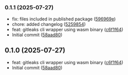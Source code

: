 ## <small>0.1.1 (2025-07-27)</small>

- fix: files included in published package ([596969e](https://github.com/0xts/gitleaks-cli/commit/596969e))
- chore: added changelog ([5259854](https://github.com/0xts/gitleaks-cli/commit/5259854))
- feat: gitleaks cli wrapper using wasm binary ([c6f1f64](https://github.com/0xts/gitleaks-cli/commit/c6f1f64))
- Initial commit ([58aad80](https://github.com/0xts/gitleaks-cli/commit/58aad80))

## 0.1.0 (2025-07-27)

- feat: gitleaks cli wrapper using wasm binary ([c6f1f64](https://github.com/0xts/gitleaks-cli/commit/c6f1f64))
- Initial commit ([58aad80](https://github.com/0xts/gitleaks-cli/commit/58aad80))
